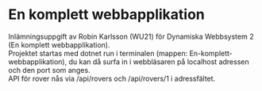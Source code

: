 # En komplett webbapplikation
Inlämningsuppgift av Robin Karlsson (WU21) för Dynamiska Webbsystem 2 (En komplett webbapplikation).\
Projektet startas med dotnet run i terminalen (mappen: En-komplett-webbapplikation), du kan då surfa in i webbläsaren på localhost adressen och den port som anges.\
API för rover nås via /api/rovers och /api/rovers/1 i adressfältet.
